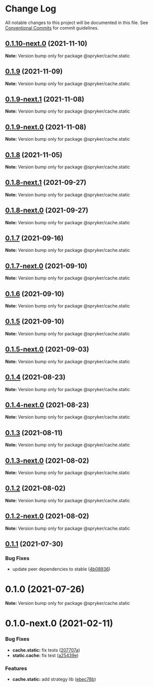 # Change Log

All notable changes to this project will be documented in this file.
See [Conventional Commits](https://conventionalcommits.org) for commit guidelines.

## [0.1.10-next.0](https://github.com/spryker/zed-gui/compare/@spryker/cache.static@0.1.8-next.1...@spryker/cache.static@0.1.10-next.0) (2021-11-10)

**Note:** Version bump only for package @spryker/cache.static





## [0.1.9](https://github.com/spryker/ui-components/compare/@spryker/cache.static@0.1.9-next.1...@spryker/cache.static@0.1.9) (2021-11-09)

**Note:** Version bump only for package @spryker/cache.static





## [0.1.9-next.1](https://github.com/spryker/ui-components/compare/@spryker/cache.static@0.1.8...@spryker/cache.static@0.1.9-next.1) (2021-11-08)

**Note:** Version bump only for package @spryker/cache.static





## [0.1.9-next.0](https://github.com/spryker/zed-gui/compare/@spryker/cache.static@0.1.8-next.1...@spryker/cache.static@0.1.9-next.0) (2021-11-08)

**Note:** Version bump only for package @spryker/cache.static





## [0.1.8](https://github.com/spryker/ui-components/compare/@spryker/cache.static@0.1.8-next.1...@spryker/cache.static@0.1.8) (2021-11-05)

**Note:** Version bump only for package @spryker/cache.static





## [0.1.8-next.1](https://github.com/spryker/ui-components/compare/@spryker/cache.static@0.1.7...@spryker/cache.static@0.1.8-next.1) (2021-09-27)

**Note:** Version bump only for package @spryker/cache.static





## [0.1.8-next.0](https://github.com/spryker/zed-gui/compare/@spryker/cache.static@0.1.4...@spryker/cache.static@0.1.8-next.0) (2021-09-27)

**Note:** Version bump only for package @spryker/cache.static





## [0.1.7](https://github.com/spryker/ui-components/compare/@spryker/cache.static@0.1.7-next.0...@spryker/cache.static@0.1.7) (2021-09-16)

**Note:** Version bump only for package @spryker/cache.static





## [0.1.7-next.0](https://github.com/spryker/ui-components/compare/@spryker/cache.static@0.1.6...@spryker/cache.static@0.1.7-next.0) (2021-09-10)

**Note:** Version bump only for package @spryker/cache.static





## [0.1.6](https://github.com/spryker/ui-components/compare/@spryker/cache.static@0.1.5-next.0...@spryker/cache.static@0.1.6) (2021-09-10)

**Note:** Version bump only for package @spryker/cache.static





## [0.1.5](https://github.com/spryker/ui-components/compare/@spryker/cache.static@0.1.5-next.0...@spryker/cache.static@0.1.5) (2021-09-10)

**Note:** Version bump only for package @spryker/cache.static





## [0.1.5-next.0](https://github.com/spryker/ui-components/compare/@spryker/cache.static@0.1.4...@spryker/cache.static@0.1.5-next.0) (2021-09-03)

**Note:** Version bump only for package @spryker/cache.static





## [0.1.4](https://github.com/spryker/ui-components/compare/@spryker/cache.static@0.1.4-next.0...@spryker/cache.static@0.1.4) (2021-08-23)

**Note:** Version bump only for package @spryker/cache.static





## [0.1.4-next.0](https://github.com/spryker/ui-components/compare/@spryker/cache.static@0.1.3...@spryker/cache.static@0.1.4-next.0) (2021-08-23)

**Note:** Version bump only for package @spryker/cache.static





## [0.1.3](https://github.com/spryker/ui-components/compare/@spryker/cache.static@0.1.3-next.0...@spryker/cache.static@0.1.3) (2021-08-11)

**Note:** Version bump only for package @spryker/cache.static





## [0.1.3-next.0](https://github.com/spryker/ui-components/compare/@spryker/cache.static@0.1.2...@spryker/cache.static@0.1.3-next.0) (2021-08-02)

**Note:** Version bump only for package @spryker/cache.static





## [0.1.2](https://github.com/spryker/ui-components/compare/@spryker/cache.static@0.1.2-next.0...@spryker/cache.static@0.1.2) (2021-08-02)

**Note:** Version bump only for package @spryker/cache.static





## [0.1.2-next.0](https://github.com/spryker/ui-components/compare/@spryker/cache.static@0.1.1...@spryker/cache.static@0.1.2-next.0) (2021-08-02)

**Note:** Version bump only for package @spryker/cache.static





## [0.1.1](https://github.com/spryker/ui-components/compare/@spryker/cache.static@0.1.0...@spryker/cache.static@0.1.1) (2021-07-30)


### Bug Fixes

* update peer dependencies to stable ([4b08936](https://github.com/spryker/ui-components/commit/4b0893691360cf4bd66935aed24873266c98c4e4))





# 0.1.0 (2021-07-26)

**Note:** Version bump only for package @spryker/cache.static





# 0.1.0-next.0 (2021-02-11)


### Bug Fixes

* **cache.static:** fix tests ([207707a](https://github.com/spryker/ui-components/commit/207707ab444d9d524e7c05e2559577c27cddb1b4))
* **static.cache:** fix test ([a25439e](https://github.com/spryker/ui-components/commit/a25439ef88fddd5a9334796035095b9661543c79))


### Features

* **cache.static:** add strategy lib ([ebec78b](https://github.com/spryker/ui-components/commit/ebec78bf91b6f6d1e959f4143815b9f94afb8423))
